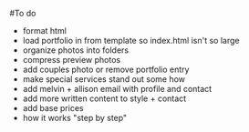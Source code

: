 #To do
- format html
- load portfolio in from template so index.html isn't so large
- organize photos into folders
- compress preview photos
- add couples photo or remove portfolio entry
- make special services stand out some how
- add melvin + allison email with profile and contact
- add more written content to style + contact
- add base prices
- how it works "step by step"

